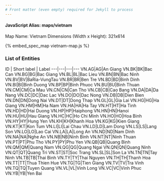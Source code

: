 ```yaml
---
# Front matter (even empty) required for Jekyll to process
---
```


#### JavaScript Alias: maps/vietnam

Map Name: Vietnam
Dimensions (Width x Height): 321x614



{% embed_spec_map vietnam-map.js %}

### List of Entities

ID | Short label | Label
---|---|---|---
VN.AG|AG|An Giang
VN.BK|BK|Bac Can
VN.BG|BG|Bac Giang
VN.BL|BL|Bac Lieu
VN.BN|BN|Bac Ninh
VN.BV|BV|BaRia-VungTau
VN.BR|BR|Ben Tre
VN.BD|BD|Binh Dinh
VN.BI|BI|Binh Duong
VN.BP|BP|Binh Phuoc
VN.BU|BU|Binh Thuan
VN.CM|CM|Ca Mau
VN.CN|CN|Can Tho
VN.CB|CB|Cao Bang
VN.DA|DA|Da Nang
VN.DC|DC|Dac Lac
VN.DO|DO|Dac Nong
VN.DB|DB|Dien Bien
VN.DN|DN|Dong Nai
VN.DT|DT|Dong Thap
VN.GL|GL|Gia Lai
VN.HG|HG|Ha Giang
VN.HM|HM|Ha Nam
VN.HA|HA|Ha Tay
VN.HT|HT|Ha Tinh
VN.HD|HD|Hai Duong
VN.HP|HP|Haiphong
VN.HN|HN|Hanoi
VN.HU|HU|Hau Giang
VN.HC|HC|Ho Chi Minh
VN.HO|HO|Hoa Binh
VN.HY|HY|Hung Yen
VN.KH|KH|Khanh Hoa
VN.KG|KG|Kien Giang
VN.KT|KT|Kon Tum
VN.LI|LI|Lai Chau
VN.LD|LD|Lam Dong
VN.LS|LS|Lang Son
VN.LO|LO|Lao Cai
VN.LA|LA|Long An
VN.ND|ND|Nam Dinh
VN.NA|NA|Nghe An
VN.NB|NB|Ninh Binh
VN.NT|NT|Ninh Thuan
VN.PT|PT|Phu Tho
VN.PY|PY|Phu Yen
VN.QB|QB|Quang Binh
VN.QM|QM|Quang Nam
VN.QG|QG|Quang Ngai
VN.QN|QN|Quang Ninh
VN.QT|QT|Quang Tri
VN.ST|ST|Soc Trang
VN.SL|SL|Son La
VN.TN|TN|Tay Ninh
VN.TB|TB|Thai Binh
VN.TY|TY|Thai Nguyen
VN.TH|TH|Thanh Hoa
VN.TT|TT|Thua Thien Hue
VN.TG|TG|Tien Giang
VN.TV|TV|Tra Vinh
VN.TQ|TQ|Tuyen Quang
VN.VL|VL|Vinh Long
VN.VC|VC|Vinh Phuc
VN.YB|YB|Yen Bai

